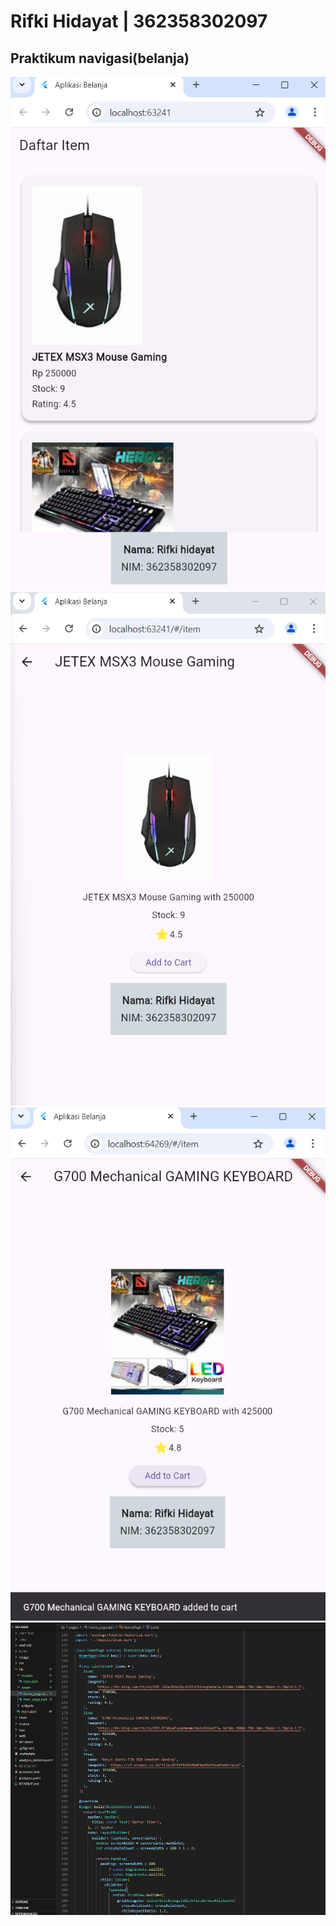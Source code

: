 # Rifki Hidayat | 362358302097

## Praktikum navigasi(belanja)

![sreenshot_image](image/001.png)
![sreenshot_image](image/002.png)
![sreenshot_image](image/003.png)
![sreenshot_image](image/004.png)
